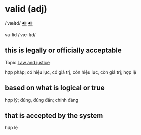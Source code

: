 # valid (adj)

/ˈvælɪd/ [🔊](https://www.oxfordlearnersdictionaries.com/media/english/uk_pron/v/val/valid/valid__gb_2.mp3) [🔊](https://www.oxfordlearnersdictionaries.com/media/english/uk_pron/v/val/valid/valid__gb_2.mp3)

va-lid /ˈvæ-lɪd/

## this is legally or officially acceptable

Topic [Law and justice](../topics/law-and-justice.md#law--justice)

hợp pháp; có hiệu lực, có giá trị, còn hiệu lực, còn giá trị; hợp lệ

## based on what is logical or true

hợp lý; đúng, đúng đắn; chính đáng

## that is accepted by the system

hợp lệ